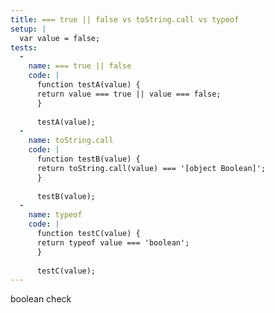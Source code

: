 ```yaml
---
title: === true || false vs toString.call vs typeof
setup: |
  var value = false;
tests:
  -
    name: === true || false
    code: |
      function testA(value) {
      return value === true || value === false;
      }
      
      testA(value);
  -
    name: toString.call
    code: |
      function testB(value) {
      return toString.call(value) === '[object Boolean]';
      }
      
      testB(value);
  -
    name: typeof
    code: |
      function testC(value) {
      return typeof value === 'boolean';
      }
      
      testC(value);
---
```

boolean check
